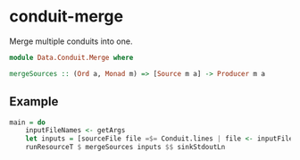 # conduit-merge

Merge multiple conduits into one.

```haskell
module Data.Conduit.Merge where

mergeSources :: (Ord a, Monad m) => [Source m a] -> Producer m a
```

## Example

```haskell
main = do
    inputFileNames <- getArgs
    let inputs = [sourceFile file =$= Conduit.lines | file <- inputFileNames]
    runResourceT $ mergeSources inputs $$ sinkStdoutLn
```
